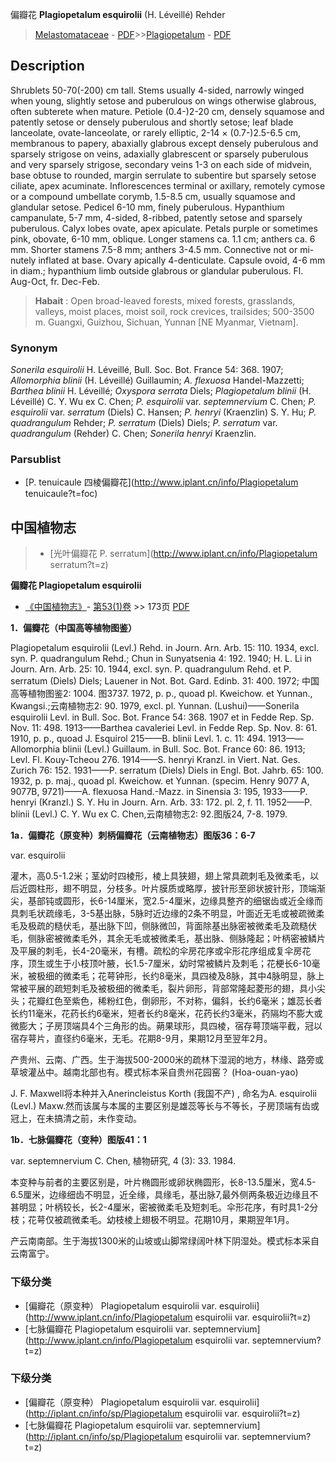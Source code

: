 偏瓣花 **Plagiopetalum esquirolii** (H. Léveillé) Rehder

> [Melastomataceae](http://www.iplant.cn/info/Melastomataceae?t=foc) - [PDF](http://www.iplant.cn/foc/pdf/Melastomataceae.pdf)>>[Plagiopetalum](http://www.iplant.cn/info/Plagiopetalum?t=foc) - [PDF](http://www.iplant.cn/foc/pdf/Plagiopetalum.pdf)

## Description

Shrublets 50-70(-200) cm tall. Stems usually 4-sided, narrowly winged when young, slightly setose and puberulous on wings otherwise glabrous, often subterete when mature. Petiole (0.4-)2-20 cm, densely squamose and patently setose or densely puberulous and shortly setose; leaf blade lanceolate, ovate-lanceolate, or rarely elliptic, 2-14 × (0.7-)2.5-6.5 cm, membranous to papery, abaxially glabrous except densely puberulous and sparsely strigose on veins, adaxially glabrescent or sparsely puberulous and very sparsely strigose, secondary veins 1-3 on each side of midvein, base obtuse to rounded, margin serrulate to subentire but sparsely setose ciliate, apex acuminate. Inflorescences terminal or axillary, remotely cymose or a compound umbellate corymb, 1.5-8.5 cm, usually squamose and glandular setose. Pedicel 6-10 mm, finely puberulous. Hypanthium campanulate, 5-7 mm, 4-sided, 8-ribbed, patently setose and sparsely puberulous. Calyx lobes ovate, apex apiculate. Petals purple or sometimes pink, obovate, 6-10 mm, oblique. Longer stamens ca. 1.1 cm; anthers ca. 6 mm. Shorter stamens 7.5-8 mm; anthers 3-4.5 mm. Connective not or mi- nutely inflated at base. Ovary apically 4-denticulate. Capsule ovoid, 4-6 mm in diam.; hypanthium limb outside glabrous or glandular puberulous. Fl. Aug-Oct, fr. Dec-Feb.


> **Habait** : 
> Open broad-leaved forests, mixed forests, grasslands, valleys, moist places, moist soil, rock crevices, trailsides; 500-3500 m. Guangxi, Guizhou, Sichuan, Yunnan [NE Myanmar, Vietnam].

### Synonym
*Sonerila esquirolii* H. Léveillé, Bull. Soc. Bot. France 54: 368. 1907; *Allomorphia blinii* (H. Léveillé) Guillaumin; *A. flexuosa* Handel-Mazzetti; *Barthea blinii* H. Léveillé; *Oxyspora serrata* Diels; *Plagiopetalum blinii* (H. Léveillé) C. Y. Wu ex C. Chen; *P. esquirolii* var. *septemnervium* C. Chen; *P. esquirolii* var. *serratum* (Diels) C. Hansen; *P. henryi* (Kraenzlin) S. Y. Hu; *P. quadrangulum* Rehder; *P. serratum* (Diels) Diels; *P. serratum* var. *quadrangulum* (Rehder) C. Chen; *Sonerila henryi* Kraenzlin.

### Parsublist

* [P.  tenuicaule  四棱偏瓣花](http://www.iplant.cn/info/Plagiopetalum tenuicaule?t=foc)

## 中国植物志

> * [光叶偏瓣花  P.  serratum](http://www.iplant.cn/info/Plagiopetalum serratum?t=z)


**偏瓣花 Plagiopetalum esquirolii**

* [《中国植物志》](http://www.iplant.cn/frps)- [第53(1)卷](http://www.iplant.cn/frps/vol/53(1)) >> 173页 [PDF](http://www.iplant.cn/frps/pdf/53(1)/173.PDF)

**1．偏瓣花（中国高等植物图鉴）**

Plagiopetalum esquirolii (Levl.) Rehd. in Journ. Arn. Arb. 15: 110. 1934, excl. syn. P. quadrangulum Rehd.; Chun in Sunyatsenia 4: 192. 1940; H. L. Li in Journ. Arn. Arb. 25: 10. 1944, excl. syn. P. quadrangulum Rehd. et P. serratum (Diels) Diels; Lauener in Not. Bot. Gard. Edinb. 31: 400. 1972; 中国高等植物图鉴2: 1004. 图3737. 1972, p. p., quoad pl. Kweichow. et Yunnan., Kwangsi.;云南植物志2: 90. 1979, excl. pl. Yunnan. (Lushui)——Sonerila esquirolii Levl. in Bull. Soc. Bot. France 54: 368. 1907 et in Fedde Rep. Sp. Nov. 11: 498. 1913——Barthea cavaleriei Levl. in Fedde Rep. Sp. Nov. 8: 61. 1910, p. p., quoad J. Esquirol 215——B. blinii Levl. 1. c. 11: 494. 1913——Allomorphia blinii (Levl.) Guillaum. in Bull. Soc. Bot. France 60: 86. 1913; Levl. Fl. Kouy-Tcheou 276. 1914——S. henryi Kranzl. in Viert. Nat. Ges. Zurich 76: 152. 1931——P. serratum (Diels) Diels in Engl. Bot. Jahrb. 65: 100. 1932, p. p. maj., quoad pl. Kweichow. et Yunnan. (specim. Henry 9077 A, 9077B, 9721)——A. flexuosa Hand.-Mazz. in Sinensia 3: 195, 1933——P. henryi (Kranzl.) S. Y. Hu in Journ. Arn. Arb. 33: 172. pl. 2, f. 11. 1952——P. blinii (Levl.) C. Y. Wu ex C. Chen,云南植物志2: 92.图版24, 7-8. 1979.

**1a．偏瓣花（原变种）刺柄偏瓣花（云南植物志）图版36：6-7**

var. esquirolii

灌木，高0.5-1.2米；茎幼时四棱形，棱上具狭翅，翅上常具疏刺毛及微柔毛，以后近圆柱形，翅不明显，分枝多。叶片膜质或略厚，披针形至卵状披针形，顶端渐尖，基部钝或圆形，长6-14厘米，宽2.5-4厘米，边缘具整齐的细锯齿或近全缘而具刺毛状疏缘毛，3-5基出脉，5脉时近边缘的2条不明显，叶面近无毛或被疏微柔毛及极疏的糙伏毛，基出脉下凹，侧脉微凹，背面除基出脉密被微柔毛及疏糙伏毛，侧脉密被微柔毛外，其余无毛或被微柔毛，基出脉、侧脉隆起；叶柄密被鳞片及平展的刺毛，长4-20毫米，有槽。疏松的伞房花序或伞形花序组成复伞房花序，顶生或生于小枝顶叶腋，长1.5-7厘米，幼时常被鳞片及刺毛；花梗长6-10毫米，被极细的微柔毛；花萼钟形，长约8毫米，具四棱及8脉，其中4脉明显，脉上常被平展的疏短刺毛及被极细的微柔毛，裂片卵形，背部常隆起菱形的翅，具小尖头；花瓣红色至紫色，稀粉红色，倒卵形，不对称，偏斜，长约6毫米；雄蕊长者长约11毫米，花药长约6毫米，短者长约8毫米，花药长约3毫米，药隔均不膨大或微膨大；子房顶端具4个三角形的齿。蒴果球形，具四棱，宿存萼顶端平截，冠以宿存萼片，直径约6毫米，无毛。花期8-9月，果期12月至翌年2月。

产贵州、云南、广西。生于海拔500-2000米的疏林下湿润的地方，林缘、路旁或草坡灌丛中。越南北部也有。模式标本采自贵州花园窑？ (Hoa-ouan-yao)

J. F. Maxwell将本种并入Anerincleistus Korth (我国不产) , 命名为A. esquirolii (Levl.) Maxw.然而该属与本属的主要区别是雄蕊等长与不等长，子房顶端有齿或冠上，在未搞清之前，未作变动。

**1b．七脉偏瓣花（变种）图版41：1**

var. septemnervium C. Chen, 植物研究, 4 (3): 33. 1984.

本变种与前者的主要区别是，叶片椭圆形或卵状椭圆形，长8-13.5厘米，宽4.5-6.5厘米，边缘细齿不明显，近全缘，具缘毛，基出脉7,最外侧两条极近边缘且不甚明显；叶柄较长，长2-4厘米，密被微柔毛及短刺毛。伞形花序，有时具1-2分枝；花萼仅被疏微柔毛。幼枝棱上翅极不明显。花期10月，果期翌年1月。

产云南南部。生于海拔1300米的山坡或山脚常绿阔叶林下阴湿处。模式标本采自云南富宁。

### 下级分类
* [偏瓣花（原变种）  Plagiopetalum esquirolii var. esquirolii](http://www.iplant.cn/info/Plagiopetalum esquirolii var. esquirolii?t=z)
* [七脉偏瓣花  Plagiopetalum esquirolii var. septemnervium](http://www.iplant.cn/info/Plagiopetalum esquirolii var. septemnervium?t=z)

### 下级分类
* [偏瓣花（原变种）  Plagiopetalum esquirolii var. esquirolii](http://iplant.cn/info/sp/Plagiopetalum esquirolii var. esquirolii?t=z)
* [七脉偏瓣花  Plagiopetalum esquirolii var. septemnervium](http://iplant.cn/info/sp/Plagiopetalum esquirolii var. septemnervium?t=z)
